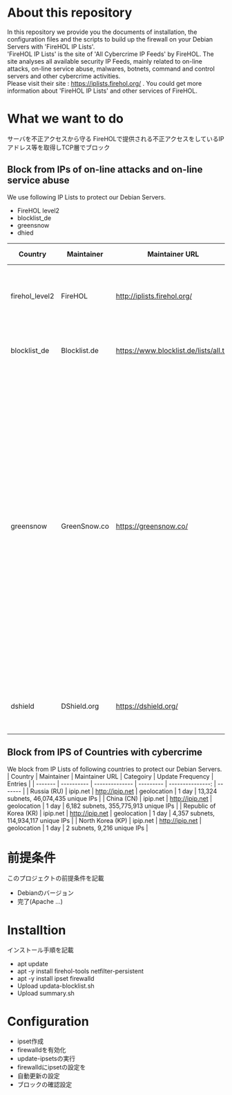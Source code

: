# About this repository
In this repository we provide you the documents of installation, the configuration files and the scripts to build up the firewall on your Debian Servers with 'FireHOL IP Lists'.  
'FireHOL IP Lists' is the site of 'All Cybercrime IP Feeds' by FireHOL.
The site analyses all available security IP Feeds, mainly related to on-line attacks, on-line service abuse, malwares, botnets, command and control servers and other cybercrime activities.  
Please visit their site : https://iplists.firehol.org/ .
You could get more information about 'FireHOL IP Lists' and other services of FireHOL.

# What we want to do
サーバを不正アクセスから守る
FireHOLで提供される不正アクセスをしているIPアドレス等を取得しTCP層でブロック
## Block from IPs of on-line attacks and on-line service abuse
We use following IP Lists to protect our Debian Servers.
- FireHOL level2
- blocklist_de
- greensnow
- dhied

| Country | Maintainer | Maintainer URL | Categoiry | Update Frequency | Entries | Description |
| ------- | ---------- | -------------- | --------- | ---------------: | ------- | ----------- |
| firehol_level2 | FireHOL | http://iplists.firehol.org/ | attacks | 1 min | 18,591 subnets, 32,331 unique IPs | An ipset made from blocklists that track attacks, during about the last 48 hours. |
| blocklist_de | Blocklist.de | https://www.blocklist.de/lists/all.txt | attacks | 15 mins | 23,856 unique IPs | IPs that have been detected by fail2ban in tha last 48 hours. |
| greensnow | GreenSnow.co | https://greensnow.co/ | attacks | 30 mins | 5,173 unique IPs | GreenSnow is a team harvesting a large number of IPs from different computers located around the world. GreenSnow is comparable with SpamHaus.org for attacks of any kind except for spam. Their list is updated automatically and you can withdraw at any time your IP address if it has been listed. Attacks / bruteforce that are monitored are: Scan Port, FTP, POP3, mod_security, IMAP, SMTP, SSH, cPanel, etc. |
| dshield | DShield.org | https://dshield.org/ | attacks | 10 mins | 20 subnets, 5,120 unique IPs | Top 20 attacking class C (/24) subnets over the last three days |


## Block from IPS of Countries with cybercrime
We block from IP Lists of following countries to protect our Debian Servers.
| Country | Maintainer | Maintainer URL | Categoiry | Update Frequency | Entries |
| ------- | ---------- | -------------- | --------- | ---------------: | ------- |
| Russia (RU) | ipip.net | http://ipip.net | geolocation | 1 day | 13,324 subnets, 46,074,435 unique IPs |
| China (CN) | ipip.net | http://ipip.net | geolocation | 1 day | 6,182 subnets, 355,775,913 unique IPs |
| Republic of Korea (KR) | ipip.net | http://ipip.net | geolocation | 1 day | 4,357 subnets, 114,934,117 unique IPs |
| North Korea (KP) | ipip.net | http://ipip.net | geolocation | 1 day | 2 subnets, 9,216 unique IPs |

# 前提条件
このプロジェクトの前提条件を記載
- Debianのバージョン
- 完了(Apache ...)

# Installtion
インストール手順を記載
- apt update
- apt -y install firehol-tools netfilter-persistent
- apt -y install ipset firewalld
- Upload updata-blocklist.sh
- Upload summary.sh

# Configuration
- ipset作成
- firewalldを有効化
- update-ipsetsの実行
- firewalldにipsetの設定を
- 自動更新の設定
- ブロックの確認設定
